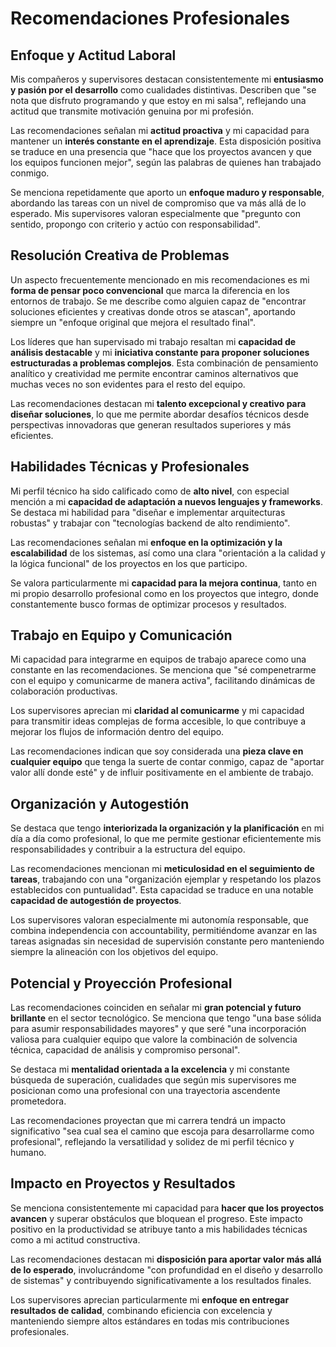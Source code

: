 # Recomendaciones Profesionales

## Enfoque y Actitud Laboral

Mis compañeros y supervisores destacan consistentemente mi **entusiasmo y pasión por el desarrollo** como cualidades distintivas. Describen que "se nota que disfruto programando y que estoy en mi salsa", reflejando una actitud que transmite motivación genuina por mi profesión.

Las recomendaciones señalan mi **actitud proactiva** y mi capacidad para mantener un **interés constante en el aprendizaje**. Esta disposición positiva se traduce en una presencia que "hace que los proyectos avancen y que los equipos funcionen mejor", según las palabras de quienes han trabajado conmigo.

Se menciona repetidamente que aporto un **enfoque maduro y responsable**, abordando las tareas con un nivel de compromiso que va más allá de lo esperado. Mis supervisores valoran especialmente que "pregunto con sentido, propongo con criterio y actúo con responsabilidad".

## Resolución Creativa de Problemas

Un aspecto frecuentemente mencionado en mis recomendaciones es mi **forma de pensar poco convencional** que marca la diferencia en los entornos de trabajo. Se me describe como alguien capaz de "encontrar soluciones eficientes y creativas donde otros se atascan", aportando siempre un "enfoque original que mejora el resultado final".

Los líderes que han supervisado mi trabajo resaltan mi **capacidad de análisis destacable** y mi **iniciativa constante para proponer soluciones estructuradas a problemas complejos**. Esta combinación de pensamiento analítico y creatividad me permite encontrar caminos alternativos que muchas veces no son evidentes para el resto del equipo.

Las recomendaciones destacan mi **talento excepcional y creativo para diseñar soluciones**, lo que me permite abordar desafíos técnicos desde perspectivas innovadoras que generan resultados superiores y más eficientes.

## Habilidades Técnicas y Profesionales

Mi perfil técnico ha sido calificado como de **alto nivel**, con especial mención a mi **capacidad de adaptación a nuevos lenguajes y frameworks**. Se destaca mi habilidad para "diseñar e implementar arquitecturas robustas" y trabajar con "tecnologías backend de alto rendimiento".

Las recomendaciones señalan mi **enfoque en la optimización y la escalabilidad** de los sistemas, así como una clara "orientación a la calidad y la lógica funcional" de los proyectos en los que participo.

Se valora particularmente mi **capacidad para la mejora continua**, tanto en mi propio desarrollo profesional como en los proyectos que integro, donde constantemente busco formas de optimizar procesos y resultados.

## Trabajo en Equipo y Comunicación

Mi capacidad para integrarme en equipos de trabajo aparece como una constante en las recomendaciones. Se menciona que "sé compenetrarme con el equipo y comunicarme de manera activa", facilitando dinámicas de colaboración productivas.

Los supervisores aprecian mi **claridad al comunicarme** y mi capacidad para transmitir ideas complejas de forma accesible, lo que contribuye a mejorar los flujos de información dentro del equipo.

Las recomendaciones indican que soy considerada una **pieza clave en cualquier equipo** que tenga la suerte de contar conmigo, capaz de "aportar valor allí donde esté" y de influir positivamente en el ambiente de trabajo.

## Organización y Autogestión

Se destaca que tengo **interiorizada la organización y la planificación** en mi día a día como profesional, lo que me permite gestionar eficientemente mis responsabilidades y contribuir a la estructura del equipo.

Las recomendaciones mencionan mi **meticulosidad en el seguimiento de tareas**, trabajando con una "organización ejemplar y respetando los plazos establecidos con puntualidad". Esta capacidad se traduce en una notable **capacidad de autogestión de proyectos**.

Los supervisores valoran especialmente mi autonomía responsable, que combina independencia con accountability, permitiéndome avanzar en las tareas asignadas sin necesidad de supervisión constante pero manteniendo siempre la alineación con los objetivos del equipo.

## Potencial y Proyección Profesional

Las recomendaciones coinciden en señalar mi **gran potencial y futuro brillante** en el sector tecnológico. Se menciona que tengo "una base sólida para asumir responsabilidades mayores" y que seré "una incorporación valiosa para cualquier equipo que valore la combinación de solvencia técnica, capacidad de análisis y compromiso personal".

Se destaca mi **mentalidad orientada a la excelencia** y mi constante búsqueda de superación, cualidades que según mis supervisores me posicionan como una profesional con una trayectoria ascendente prometedora.

Las recomendaciones proyectan que mi carrera tendrá un impacto significativo "sea cual sea el camino que escoja para desarrollarme como profesional", reflejando la versatilidad y solidez de mi perfil técnico y humano.

## Impacto en Proyectos y Resultados

Se menciona consistentemente mi capacidad para **hacer que los proyectos avancen** y superar obstáculos que bloquean el progreso. Este impacto positivo en la productividad se atribuye tanto a mis habilidades técnicas como a mi actitud constructiva.

Las recomendaciones destacan mi **disposición para aportar valor más allá de lo esperado**, involucrándome "con profundidad en el diseño y desarrollo de sistemas" y contribuyendo significativamente a los resultados finales.

Los supervisores aprecian particularmente mi **enfoque en entregar resultados de calidad**, combinando eficiencia con excelencia y manteniendo siempre altos estándares en todas mis contribuciones profesionales.